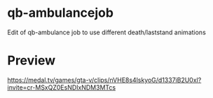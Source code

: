# qb-ambulancejob
Edit of qb-ambulance job to use different death/laststand animations

# Preview
https://medal.tv/games/gta-v/clips/nVHE8s4lskyoG/d1337iB2U0xl?invite=cr-MSxQZ0EsNDIxNDM3MTcs
